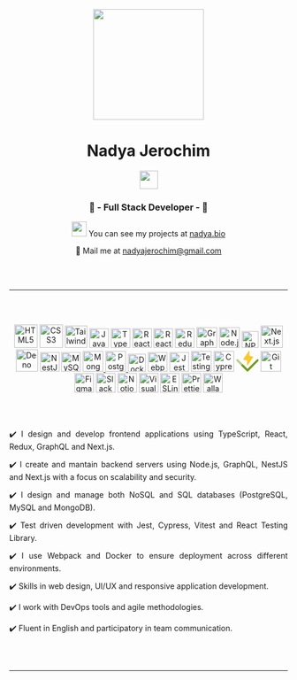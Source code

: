 <div class="text" align="center">
      <img src="https://pbs.twimg.com/media/FTSdc3KUYAAyDK2.jpg" width="200px">
      <h1>Nadya Jerochim</h1>
      <a href="https://www.linkedin.com/in/nadiajerochim/"><img src="https://img.shields.io/badge/LinkedIn-0077B5?style=for-the-badge&logo=linkedin&logoColor=white" height="33px"/></a>
      <h3>💎 - Full Stack Developer - 💎</h3>
      <p align="center"><img src="https://user-images.githubusercontent.com/5679180/79618120-0daffb80-80be-11ea-819e-d2b0fa904d07.gif" width="27px">  You can see my projects at <a href="https://nadya.bio/">nadya.bio</a></p>
      <p align="center">📩  Mail me at <a href="mailto:nadyajerochim@gmail.com">nadyajerochim@gmail.com</a></p>
      <br></br>
      <hr>
      <br></br>
      <p align="center">
      <a href="https://www.w3.org/TR/html5/" title="HTML5"><img src="https://github.com/tomchen/stack-icons/blob/master/logos/html-5.svg" alt="HTML5" height="42px"></a>
      <a href="https://www.w3.org/TR/CSS/" title="CSS3"><img src="https://github.com/tomchen/stack-icons/blob/master/logos/css-3.svg" alt="CSS3" height="42px"></a>
      <a href="https://tailwindcss.com/" title="Tailwind"><img src="https://github.com/tomchen/stack-icons/blob/master/logos/tailwindcss-icon.svg" alt="Tailwind" width="40px"></a>
      <a href="https://developer.mozilla.org/en-US/docs/Web/JavaScript" title="JavaScript"><img src="https://github.com/tomchen/stack-icons/blob/master/logos/javascript.svg" alt="JavaScript" width="35px"></a>
      <a href="https://www.typescriptlang.org/" title="Typescript"><img src="https://github.com/tomchen/stack-icons/blob/master/logos/typescript-icon.svg" alt="Typescript" height="35px"></a>
      <a href="https://reactjs.org/" title="React"><img src="https://github.com/tomchen/stack-icons/blob/master/logos/react.svg" alt="React" height="35px"></a>
      <a href="https://www.reactrouter.com/" title="React Router"><img src="https://github.com/tomchen/stack-icons/blob/master/logos/react-router.svg" alt="React Router" height="35px"></a>
      <a href="https://www.reduxjs.org/" title="Redux"><img src="https://github.com/tomchen/stack-icons/blob/master/logos/redux.svg" alt="Redux" height="35px"></a>
      <a href="https://www.graphql.org/" title="GraphQL"><img src="https://github.com/tomchen/stack-icons/blob/master/logos/graphql.svg" alt="GraphQL" height="37px"></a>
      <a href="https://nodejs.org/" title="Node.js"><img src="https://github.com/tomchen/stack-icons/blob/master/logos/nodejs-icon.svg" alt="Node.js" height="37px"></a>
      <a href="https://www.npmjs.com/" title="NPM"><img src="https://github.com/tomchen/stack-icons/blob/master/logos/npm.svg" alt="NPM" height="30px"></a>
      <a href="https://nodejs.org/" title="Next.js"><img src="https://github.com/tomchen/stack-icons/blob/master/logos/nextjs.svg" alt="Next.js" height="40px"></a>
      <a href="https://deno.com/" title="Deno"><img src="https://github.com/tomchen/stack-icons/blob/master/logos/deno.svg" alt="Deno" height="40px"></a>
      <a href="https://nestjs.com/" title="NestJS"><img src="https://github.com/tomchen/stack-icons/blob/master/logos/nestjs.svg" alt="NestJS" height="35px"></a>
      <a href="https://dev.mysql.com/" title="MySQL"><img src="https://github.com/tomchen/stack-icons/blob/master/logos/mysql.svg" alt="MySQL" height="35px"></a>
      <a href="https://www.mongodb.org/" title="MongoDB"><img src="https://cdn.iconscout.com/icon/free/png-512/free-mongodb-4-1175139.png" alt="MongoDB" height="37px"</a>
      <a href="https://www.postgresql.org/" title="PostgreSQL"><img src="https://github.com/get-icon/geticon/blob/master/icons/postgresql.svg" alt="PostgreSQL" height="37px"</a>
      <a href="https://docker.com/" title="Docker"><img src="https://github.com/tomchen/stack-icons/blob/master/logos/docker-icon.svg" alt="Docker" height="32px"></a>
      <a href="https://webpack.js.org/" title="Webpack"><img src="https://github.com/tomchen/stack-icons/blob/master/logos/webpack.svg" alt="Webpack" height="35px"></a>
      <a href="https://www.jest.io/" title="Jest"><img src="https://github.com/get-icon/geticon/blob/master/icons/jest.svg" alt="Jest" height="35px"></a>
      <a href="https://testing-library.com/" title="Testing Library"><img src="https://testing-library.com/img/octopus-64x64.png" alt="Testing Library" height="37px"></a>
      <a href="https://cypress.io/" title="Cypress"><img src="https://github.com/tomchen/stack-icons/blob/master/logos/cypress.svg" alt="Cypress" height="37px"></a>
      <a href="https://vitest.dev/" title="Vitest"><svg xmlns="http://www.w3.org/2000/svg" height="37px" viewBox="0 0 256 234"><path fill="#fcc72b" d="m192.115 70.808l-61.2 88.488a5.27 5.27 0 0 1-2.673 2.002a5.285 5.285 0 0 1-3.343-.005a5.25 5.25 0 0 1-2.66-2.01a5.214 5.214 0 0 1-.903-3.203l2.45-48.854l-39.543-8.386a5.256 5.256 0 0 1-2.292-1.118a5.222 5.222 0 0 1-1.83-4.581a5.226 5.226 0 0 1 .895-2.383L142.218 2.27a5.279 5.279 0 0 1 6.016-1.996a5.243 5.243 0 0 1 2.66 2.01c.643.942.96 2.066.903 3.203l-2.45 48.855l39.542 8.386a5.262 5.262 0 0 1 2.293 1.117a5.21 5.21 0 0 1 1.829 4.582a5.212 5.212 0 0 1-.896 2.382z"/><path fill="#729b1b" d="M128.025 233.537a12.356 12.356 0 0 1-8.763-3.63l-57.828-57.823a12.389 12.389 0 0 1 .023-17.5a12.394 12.394 0 0 1 17.5-.024l49.068 49.061L234.917 96.733a12.39 12.39 0 0 1 17.523 17.524l-115.655 115.65a12.343 12.343 0 0 1-8.76 3.63"/><path fill="#729b1b" fill-opacity="0.5" d="M127.975 233.537a12.356 12.356 0 0 0 8.763-3.63l57.828-57.823a12.385 12.385 0 0 0 3.605-8.754a12.395 12.395 0 0 0-12.375-12.376a12.4 12.4 0 0 0-8.755 3.606l-49.066 49.061L21.082 96.733a12.392 12.392 0 0 0-17.524 17.524l115.656 115.65a12.347 12.347 0 0 0 8.76 3.63"/></svg></a>
      <a href="https://git-scm.com/" title="Git"><img src="https://github.com/tomchen/stack-icons/blob/master/logos/git-icon.svg" alt="Git" height="37px"></a>
      <a href="https://figma.com/" title="Figma"><img src="https://github.com/get-icon/geticon/blob/master/icons/figma.svg" alt="Figma" height="35px"></a>
      <a href="https://slack.com/" title="Slack"><img src="https://previews.us-east-1.widencdn.net/preview/48045879/assets/asset-view/120e11d9-89e2-4f3a-8989-8e60478c762d/thumbnail/eyJ3Ijo0ODAsImgiOjQ4MCwic2NvcGUiOiJhcHAifQ==?Expires=1712451600&Signature=E7iXxWREHDorxh8OyluiCz0jWneuXFKy0yNITR-jYMyDTH32P6AfhIADaXPUZGkvj~B5NGRMW5vf1Csf1WAeTBRViQ1J9qkMnnIpW~VCUv1iFPqq-ONWb9EaS-90scOhzezb2ul~KSA9oIRq21mzW7Hklsc~owPqArxI6zS4bmPAFm91IAPh-g6Qyb7l4xxTrTrEqQYYp3~gbq1My0GdgPC~0GK-7uc6RqHFnKkYs8YkLeMjQUyK9rw3Nfn8uf0TzijI~EwjBYXEMKN-p0ysrTZNiU0Ya-Jz5VSC5Ug9zUESU4E7asvcO671iV9BAPz6LYE6W7fz3KN5jR4BLwlfPw__&Key-Pair-Id=APKAJM7FVRD2EPOYUXBQ" alt="Slack" height="35px"></a>
      <a href="https://notion.so/" title="Notion"><img src="https://upload.wikimedia.org/wikipedia/commons/thumb/e/e9/Notion-logo.svg/100px-Notion-logo.svg.png" alt="Notion" height="35px"></a>
      <a href="https://code.visualstudio.com/" title="Visual Studio Code"><img src="https://github.com/tomchen/stack-icons/blob/master/logos/visual-studio-code.svg" alt="Visual Studio Code" height="35px"></a>
      <a href="https://eslint.org/" title="ESLint"><img src="https://github.com/tomchen/stack-icons/blob/master/logos/eslint.svg" alt="ESLint" height="35px"></a>
      <a href="https://prettier.io/" title="Prettier"><img src="https://github.com/tomchen/stack-icons/blob/master/logos/prettier.svg" alt="Prettier" height="35px"></a>
      <a href="https://wallabyjs.com/" title="Wallaby"><img src="https://pbs.twimg.com/profile_images/555186333149188096/mF5zIbKA_400x400.png" alt="Wallaby" height="35px"></a>
      </p>
      <br></br>
      <p align="justify">✔️ I design and develop frontend applications using TypeScript, React, Redux, GraphQL and Next.js.</p>
      <p align="justify">✔️ I create and mantain backend servers using Node.js, GraphQL, NestJS and Next.js with a focus on scalability and security.</p>
      <p align="justify">✔️ I design and manage both NoSQL and SQL databases (PostgreSQL, MySQL and MongoDB).</p>
      <p align="justify">✔️ Test driven development with Jest, Cypress, Vitest and React Testing Library.</p>
      <p align="justify">✔️ I use Webpack and Docker to ensure deployment across different environments.</p>
      <p align="justify">✔️ Skills in web design, UI/UX and responsive application development.</p>
      <p align="justify">✔️ I work with DevOps tools and agile methodologies.</p>
      <p align="justify">✔️ Fluent in English and participatory in team communication.</p>
      <br></br>
      <hr>
</div>
